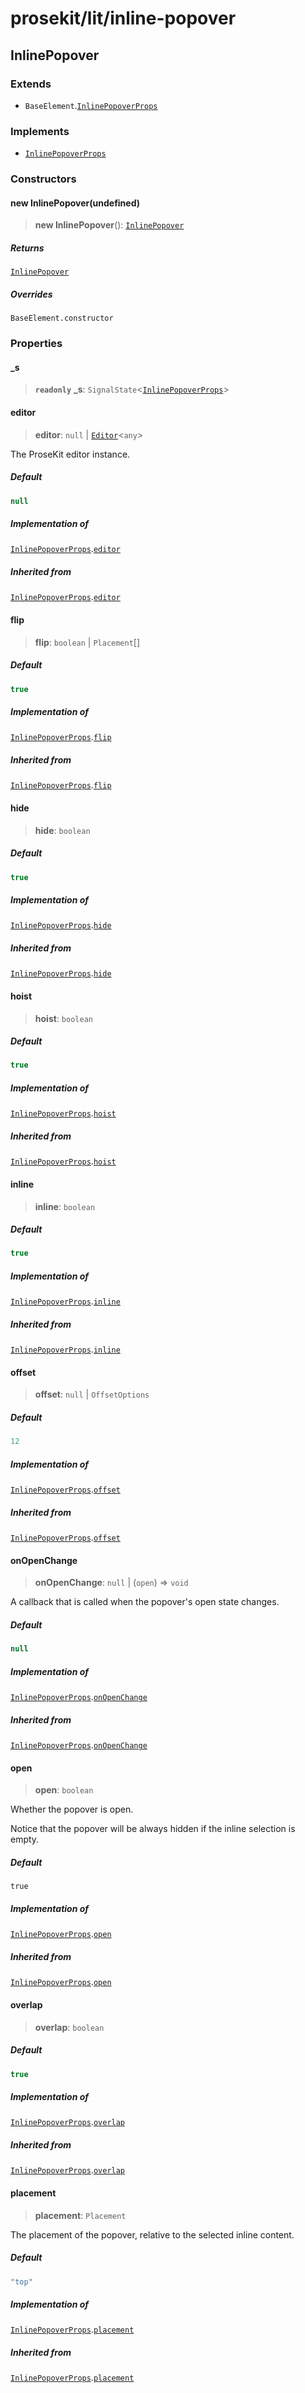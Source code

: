 # prosekit/lit/inline-popover

<a id="InlinePopover" name="InlinePopover"></a>

## InlinePopover

### Extends

- `BaseElement`.[`InlinePopoverProps`](../web/inline-popover.md#InlinePopoverProps)

### Implements

- [`InlinePopoverProps`](../web/inline-popover.md#InlinePopoverProps)

### Constructors

<a id="Constructors" name="Constructors"></a>

#### new InlinePopover(undefined)

> **new InlinePopover**(): [`InlinePopover`](inline-popover.md#InlinePopover)

##### Returns

[`InlinePopover`](inline-popover.md#InlinePopover)

##### Overrides

`BaseElement.constructor`

### Properties

<a id="_s" name="_s"></a>

#### \_s

> **`readonly`** **\_s**: `SignalState`\<[`InlinePopoverProps`](../web/inline-popover.md#InlinePopoverProps)\>

<a id="editor" name="editor"></a>

#### editor

> **editor**: `null` \| [`Editor`](../core.md#EditorE)\<`any`\>

The ProseKit editor instance.

##### Default

```ts
null
```

##### Implementation of

[`InlinePopoverProps`](../web/inline-popover.md#InlinePopoverProps).[`editor`](../web/inline-popover.md#editor)

##### Inherited from

[`InlinePopoverProps`](../web/inline-popover.md#InlinePopoverProps).[`editor`](../web/inline-popover.md#editor)

<a id="flip" name="flip"></a>

#### flip

> **flip**: `boolean` \| `Placement`[]

##### Default

```ts
true
```

##### Implementation of

[`InlinePopoverProps`](../web/inline-popover.md#InlinePopoverProps).[`flip`](../web/inline-popover.md#flip)

##### Inherited from

[`InlinePopoverProps`](../web/inline-popover.md#InlinePopoverProps).[`flip`](../web/inline-popover.md#flip)

<a id="hide" name="hide"></a>

#### hide

> **hide**: `boolean`

##### Default

```ts
true
```

##### Implementation of

[`InlinePopoverProps`](../web/inline-popover.md#InlinePopoverProps).[`hide`](../web/inline-popover.md#hide)

##### Inherited from

[`InlinePopoverProps`](../web/inline-popover.md#InlinePopoverProps).[`hide`](../web/inline-popover.md#hide)

<a id="hoist" name="hoist"></a>

#### hoist

> **hoist**: `boolean`

##### Default

```ts
true
```

##### Implementation of

[`InlinePopoverProps`](../web/inline-popover.md#InlinePopoverProps).[`hoist`](../web/inline-popover.md#hoist)

##### Inherited from

[`InlinePopoverProps`](../web/inline-popover.md#InlinePopoverProps).[`hoist`](../web/inline-popover.md#hoist)

<a id="inline" name="inline"></a>

#### inline

> **inline**: `boolean`

##### Default

```ts
true
```

##### Implementation of

[`InlinePopoverProps`](../web/inline-popover.md#InlinePopoverProps).[`inline`](../web/inline-popover.md#inline)

##### Inherited from

[`InlinePopoverProps`](../web/inline-popover.md#InlinePopoverProps).[`inline`](../web/inline-popover.md#inline)

<a id="offset" name="offset"></a>

#### offset

> **offset**: `null` \| `OffsetOptions`

##### Default

```ts
12
```

##### Implementation of

[`InlinePopoverProps`](../web/inline-popover.md#InlinePopoverProps).[`offset`](../web/inline-popover.md#offset)

##### Inherited from

[`InlinePopoverProps`](../web/inline-popover.md#InlinePopoverProps).[`offset`](../web/inline-popover.md#offset)

<a id="onOpenChange" name="onOpenChange"></a>

#### onOpenChange

> **onOpenChange**: `null` \| (`open`) => `void`

A callback that is called when the popover's open state changes.

##### Default

```ts
null
```

##### Implementation of

[`InlinePopoverProps`](../web/inline-popover.md#InlinePopoverProps).[`onOpenChange`](../web/inline-popover.md#onOpenChange)

##### Inherited from

[`InlinePopoverProps`](../web/inline-popover.md#InlinePopoverProps).[`onOpenChange`](../web/inline-popover.md#onOpenChange)

<a id="open" name="open"></a>

#### open

> **open**: `boolean`

Whether the popover is open.

Notice that the popover will be always hidden if the inline selection is empty.

##### Default

`true`

##### Implementation of

[`InlinePopoverProps`](../web/inline-popover.md#InlinePopoverProps).[`open`](../web/inline-popover.md#open)

##### Inherited from

[`InlinePopoverProps`](../web/inline-popover.md#InlinePopoverProps).[`open`](../web/inline-popover.md#open)

<a id="overlap" name="overlap"></a>

#### overlap

> **overlap**: `boolean`

##### Default

```ts
true
```

##### Implementation of

[`InlinePopoverProps`](../web/inline-popover.md#InlinePopoverProps).[`overlap`](../web/inline-popover.md#overlap)

##### Inherited from

[`InlinePopoverProps`](../web/inline-popover.md#InlinePopoverProps).[`overlap`](../web/inline-popover.md#overlap)

<a id="placement" name="placement"></a>

#### placement

> **placement**: `Placement`

The placement of the popover, relative to the selected inline content.

##### Default

```ts
"top"
```

##### Implementation of

[`InlinePopoverProps`](../web/inline-popover.md#InlinePopoverProps).[`placement`](../web/inline-popover.md#placement)

##### Inherited from

[`InlinePopoverProps`](../web/inline-popover.md#InlinePopoverProps).[`placement`](../web/inline-popover.md#placement)
